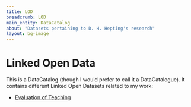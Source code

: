 ```yaml
---
title: LOD
breadcrumb: LOD
main_entity: DataCatalog
about: "Datasets pertaining to D. H. Hepting's research"
layout: bg-image
---
```

# Linked Open Data

This is a DataCatalog (though I would prefer to call it a DataCatalogue).
It contains different Linked Open Datasets related to my work:
* [Evaluation of Teaching](teaching/)
